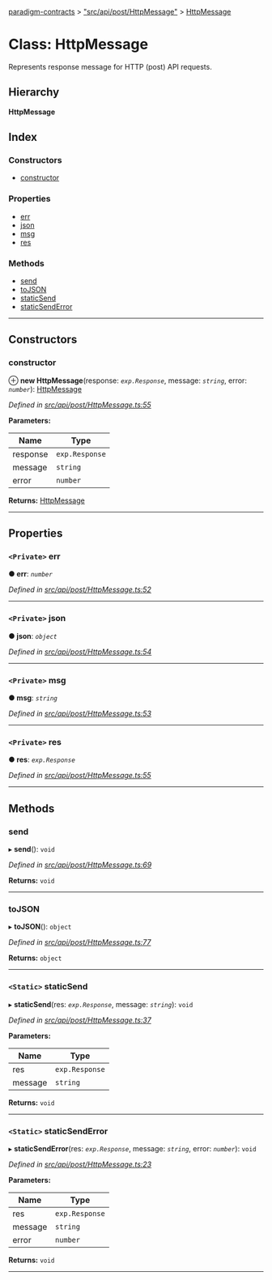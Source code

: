 [paradigm-contracts](../README.md) > ["src/api/post/HttpMessage"](../modules/_src_api_post_httpmessage_.md) > [HttpMessage](../classes/_src_api_post_httpmessage_.httpmessage.md)

# Class: HttpMessage

Represents response message for HTTP (post) API requests.

## Hierarchy

**HttpMessage**

## Index

### Constructors

* [constructor](_src_api_post_httpmessage_.httpmessage.md#constructor)

### Properties

* [err](_src_api_post_httpmessage_.httpmessage.md#err)
* [json](_src_api_post_httpmessage_.httpmessage.md#json)
* [msg](_src_api_post_httpmessage_.httpmessage.md#msg)
* [res](_src_api_post_httpmessage_.httpmessage.md#res)

### Methods

* [send](_src_api_post_httpmessage_.httpmessage.md#send)
* [toJSON](_src_api_post_httpmessage_.httpmessage.md#tojson)
* [staticSend](_src_api_post_httpmessage_.httpmessage.md#staticsend)
* [staticSendError](_src_api_post_httpmessage_.httpmessage.md#staticsenderror)

---

## Constructors

<a id="constructor"></a>

###  constructor

⊕ **new HttpMessage**(response: *`exp.Response`*, message: *`string`*, error: *`number`*): [HttpMessage](_src_api_post_httpmessage_.httpmessage.md)

*Defined in [src/api/post/HttpMessage.ts:55](https://github.com/paradigmfoundation/paradigmcore/blob/673c168/src/api/post/HttpMessage.ts#L55)*

**Parameters:**

| Name | Type |
| ------ | ------ |
| response | `exp.Response` |
| message | `string` |
| error | `number` |

**Returns:** [HttpMessage](_src_api_post_httpmessage_.httpmessage.md)

___

## Properties

<a id="err"></a>

### `<Private>` err

**● err**: *`number`*

*Defined in [src/api/post/HttpMessage.ts:52](https://github.com/paradigmfoundation/paradigmcore/blob/673c168/src/api/post/HttpMessage.ts#L52)*

___
<a id="json"></a>

### `<Private>` json

**● json**: *`object`*

*Defined in [src/api/post/HttpMessage.ts:54](https://github.com/paradigmfoundation/paradigmcore/blob/673c168/src/api/post/HttpMessage.ts#L54)*

___
<a id="msg"></a>

### `<Private>` msg

**● msg**: *`string`*

*Defined in [src/api/post/HttpMessage.ts:53](https://github.com/paradigmfoundation/paradigmcore/blob/673c168/src/api/post/HttpMessage.ts#L53)*

___
<a id="res"></a>

### `<Private>` res

**● res**: *`exp.Response`*

*Defined in [src/api/post/HttpMessage.ts:55](https://github.com/paradigmfoundation/paradigmcore/blob/673c168/src/api/post/HttpMessage.ts#L55)*

___

## Methods

<a id="send"></a>

###  send

▸ **send**(): `void`

*Defined in [src/api/post/HttpMessage.ts:69](https://github.com/paradigmfoundation/paradigmcore/blob/673c168/src/api/post/HttpMessage.ts#L69)*

**Returns:** `void`

___
<a id="tojson"></a>

###  toJSON

▸ **toJSON**(): `object`

*Defined in [src/api/post/HttpMessage.ts:77](https://github.com/paradigmfoundation/paradigmcore/blob/673c168/src/api/post/HttpMessage.ts#L77)*

**Returns:** `object`

___
<a id="staticsend"></a>

### `<Static>` staticSend

▸ **staticSend**(res: *`exp.Response`*, message: *`string`*): `void`

*Defined in [src/api/post/HttpMessage.ts:37](https://github.com/paradigmfoundation/paradigmcore/blob/673c168/src/api/post/HttpMessage.ts#L37)*

**Parameters:**

| Name | Type |
| ------ | ------ |
| res | `exp.Response` |
| message | `string` |

**Returns:** `void`

___
<a id="staticsenderror"></a>

### `<Static>` staticSendError

▸ **staticSendError**(res: *`exp.Response`*, message: *`string`*, error: *`number`*): `void`

*Defined in [src/api/post/HttpMessage.ts:23](https://github.com/paradigmfoundation/paradigmcore/blob/673c168/src/api/post/HttpMessage.ts#L23)*

**Parameters:**

| Name | Type |
| ------ | ------ |
| res | `exp.Response` |
| message | `string` |
| error | `number` |

**Returns:** `void`

___

